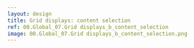 ```yaml
---
layout: design
title: Grid displays: content selection
ref: 00.Global_07.Grid displays_b_content_selection
image: 00.Global_07.Grid displays_b_content_selection.png
---
```

